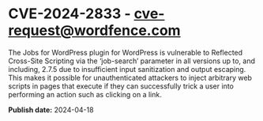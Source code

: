 # CVE-2024-2833 - cve-request@wordfence.com

The Jobs for WordPress plugin for WordPress is vulnerable to Reflected Cross-Site Scripting via the ‘job-search’ parameter in all versions up to, and including, 2.7.5 due to insufficient input sanitization and output escaping. This makes it possible for unauthenticated attackers to inject arbitrary web scripts in pages that execute if they can successfully trick a user into performing an action such as clicking on a link.

**Publish date:** 2024-04-18
